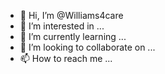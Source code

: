 - 👋 Hi, I’m @Williams4care
- 👀 I’m interested in ...
- 🌱 I’m currently learning ...
- 💞️ I’m looking to collaborate on ...
- 📫 How to reach me ...

<!---
Williams4care/Williams4care is a ✨ special ✨ repository because its `README.md` (this file) appears on your GitHub profile.
You can click the Preview link to take a look at your changes.
--->
